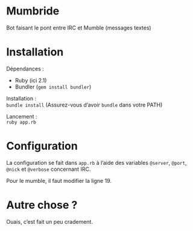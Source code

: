 # Mumbride #

Bot faisant le pont entre IRC et Mumble (messages textes)

# Installation #

Dépendances :
- Ruby (ici 2.1)
- Bundler (`gem install bundler`)

Installation :  
`bundle install` (Assurez-vous d’avoir `bundle` dans votre PATH)

Lancement :  
`ruby app.rb`

# Configuration

La configuration se fait dans `app.rb` à l’aide des variables `@server`, `@port`, `@nick` et `@verbose` concernant IRC.

Pour le mumble, il faut modifier la ligne 19.

# Autre chose ?

Ouais, c’est fait un peu cradement.